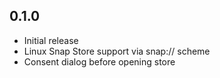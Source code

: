 ## 0.1.0

- Initial release
- Linux Snap Store support via snap:// scheme
- Consent dialog before opening store
